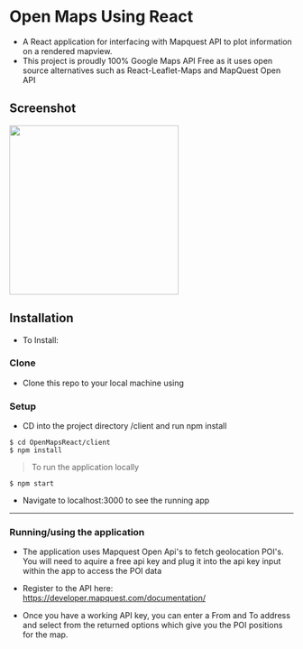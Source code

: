 # Open Maps Using React
- A React application for interfacing with Mapquest API to plot information on a rendered mapview.
- This project is proudly 100% Google Maps API Free as it uses open source alternatives such as React-Leaflet-Maps and MapQuest Open API

## Screenshot
<img src="https://i.postimg.cc/Wz8JYjm2/screen.png"  height="300">

## Installation
- To Install:

### Clone

- Clone this repo to your local machine using

### Setup

- CD into the project directory /client and run npm install

```shell
$ cd OpenMapsReact/client
$ npm install 
```

> To run the application locally

```shell
$ npm start
```
- Navigate to localhost:3000 to see the running app

---

### Running/using the application

- The application uses Mapquest Open Api's to fetch geolocation POI's. You will need to aquire a free api key and plug it into the api key input within the app to access the POI data

- Register to the API here: https://developer.mapquest.com/documentation/

- Once you have a working API key, you can enter a From and To address and select from the returned options which give you the POI positions for the map. 

